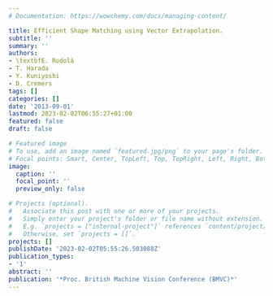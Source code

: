 ```yaml
---
# Documentation: https://wowchemy.com/docs/managing-content/

title: Efficient Shape Matching using Vector Extrapolation.
subtitle: ''
summary: ''
authors:
- \textbfE. Rodolà
- T. Harada
- Y. Kuniyoshi
- D. Cremers
tags: []
categories: []
date: '2013-09-01'
lastmod: 2023-02-02T06:55:27+01:00
featured: false
draft: false

# Featured image
# To use, add an image named `featured.jpg/png` to your page's folder.
# Focal points: Smart, Center, TopLeft, Top, TopRight, Left, Right, BottomLeft, Bottom, BottomRight.
image:
  caption: ''
  focal_point: ''
  preview_only: false

# Projects (optional).
#   Associate this post with one or more of your projects.
#   Simply enter your project's folder or file name without extension.
#   E.g. `projects = ["internal-project"]` references `content/project/deep-learning/index.md`.
#   Otherwise, set `projects = []`.
projects: []
publishDate: '2023-02-02T05:55:26.503088Z'
publication_types:
- '1'
abstract: ''
publication: '*Proc. British Machine Vision Conference (BMVC)*'
---
```

